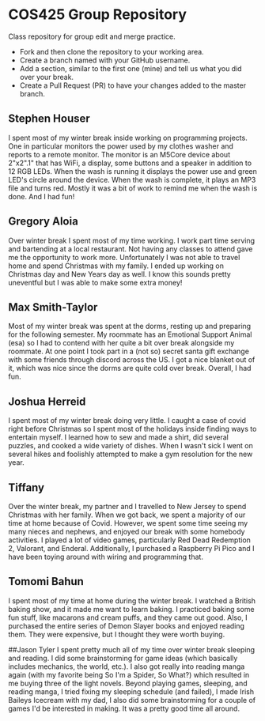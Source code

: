 # COS425 Group Repository

Class repository for group edit and merge practice. 

* Fork and then clone the repository to your working area.
* Create a branch named with your GitHub username.
* Add a section, similar to the first one (mine) and tell us what you did over your break.
* Create a Pull Request (PR) to have your changes added to the master branch.

## Stephen Houser
I spent most of my winter break inside working on programming projects. One in particular monitors the power used by my clothes washer and reports to a remote monitor. The monitor is an M5Core device about 2"x2".1" that has WiFi, a display, some buttons and a speaker in addition to 12 RGB LEDs. When the wash is running it displays the power use and green LED's circle around the device. When the wash is complete, it plays an MP3 file and turns red. Mostly it was a bit of work to remind me when the wash is done. And I had fun!

## Gregory Aloia
Over winter break I spent most of my time working. I work part time serving and bartending at a local restaurant. Not having any classes to attend gave me the opportunity to work more. Unfortunately I was not able to travel home and spend Christmas with my family. I ended up working on Christmas day and New Years day as well. I know this sounds pretty uneventful but I was able to make some extra money!

## Max Smith-Taylor
Most of my winter break was spent at the dorms, resting up and preparing for the following semester. My roommate has an Emotional Support Animal (esa) so I had to contend with her quite a bit over break alongside my roommate. At one point I took part in a (not so) secret santa gift exchange with some friends through discord across the US. I got a nice blanket out of it, which was nice since the dorms are quite cold over break. Overall, I had fun.

## Joshua Herreid
I spent most of my winter break doing very little. I caught a case of covid right before Christmas so I spent most of the holidays inside finding ways to entertain myself. I learned how to sew and made a shirt, did several puzzles, and cooked a wide variety of dishes. When I wasn't sick I went on several hikes and foolishly attempted to make a gym resolution for the new year. 

## Tiffany
Over the winter break, my partner and I travelled to New Jersey to spend Christmas with her family. When we got back, we spent a majority of our time at home because of Covid. However, we spent some time seeing my many nieces and nephews, and enjoyed our break with some homebody activities. I played a lot of video games, particularly Red Dead Redemption 2, Valorant, and Enderal. Additionally, I purchased a Raspberry Pi Pico and I have been toying around with wiring and programming that.

## Tomomi Bahun
I spent most of my time at home during the winter break. I watched a British baking show, and it made me want to learn baking. I practiced baking some fun stuff, like macarons and cream puffs, and they came out good. Also, I purchased the entire series of Demon Slayer books and enjoyed reading them. They were expensive, but I thought they were worth buying.

##Jason Tyler
I spent pretty much all of my time over winter break sleeping and reading. I did some brainstorming for game ideas (which basically includes mechanics, the world, etc.). I also got really into reading manga again (with my favorite being So I'm a Spider, So What?) which resulted in me buying three of the light novels. Beyond playing games, sleeping, and reading manga, I tried fixing my sleeping schedule (and failed), I made Irish Baileys Icecream with my dad, I also did some brainstorming for a couple of games I'd be interested in making. It was a pretty good time all around.

